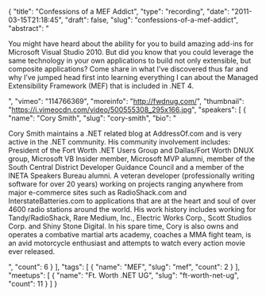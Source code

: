{
  "title": "Confessions of a MEF Addict",
  "type": "recording",
  "date": "2011-03-15T21:18:45",
  "draft": false,
  "slug": "confessions-of-a-mef-addict",
  "abstract": "<p>You might have heard about the ability for you to build amazing add-ins for Microsoft Visual Studio 2010. But did you know that you could leverage the same technology in your own applications to build not only extensible, but composite applications? Come share in what I&rsquo;ve discovered thus far and why I&rsquo;ve jumped head first into learning everything I can about the Managed Extensibility Framework (MEF) that is included in .NET 4.</p>",
  "vimeo": "114766369",
  "moreinfo": "http://fwdnug.com/",
  "thumbnail": "https://i.vimeocdn.com/video/500555308_295x166.jpg",
  "speakers": [
    {
      "name": "Cory Smith",
      "slug": "cory-smith",
      "bio": "<p>Cory Smith maintains a .NET related blog at AddressOf.com and is very active in the .NET community. His community involvement includes: President of the Fort Worth .NET Users Group and Dallas/Fort Worth DNUX group, Microsoft VB Insider member, Microsoft MVP alumni, member of the South Central District Developer Guidance Council and a member of the INETA Speakers Bureau alumni. A veteran developer (professionally writing software for over 20 years) working on projects ranging anywhere from major e-commerce sites such as RadioShack.com and InterstateBatteries.com to applications that are at the heart and soul of over 4600 radio stations around the world.  His work history includes working for Tandy/RadioShack, Rare Medium, Inc., Electric Works Corp., Scott Studios Corp. and Shiny Stone Digital. In his spare time, Cory is also owns and operates a combative martial arts academy, coaches a MMA fight team, is an avid motorcycle enthusiast and attempts to watch every action movie ever released.</p>",
      "count": 6
    }
  ],
  "tags": [
    {
      "name": "MEF",
      "slug": "mef",
      "count": 2
    }
  ],
  "meetups": [
    {
      "name": "Ft. Worth .NET UG",
      "slug": "ft-worth-net-ug",
      "count": 11
    }
  ]
}
